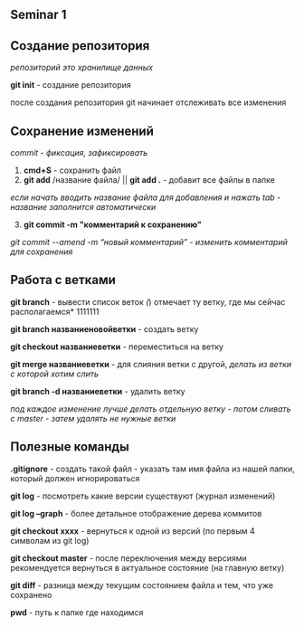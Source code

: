 ## Seminar 1

## Создание репозитория

*репозиторий это хранилище данных*

**git init** - создание репозитория

после создания репозитория git начинает отслеживать все изменения

## Сохранение изменений

*commit - фиксация, зафиксировать*

1. **cmd+S** - сохранить файл
2. **git add** /название файла/
|| **git add .** - добавит все файлы в папке

*если начать вводить название файла для добавления и нажать tab - название заполнится автоматически*

3. **git commit -m "комментарий к сохранению"** 

*git commit --amend -m “новый комментарий” - изменить комментарий для сохранения*

## Работа с ветками

**git branch** - вывести список веток
*(*) отмечает ту ветку, где мы сейчас располагаемся* 1111111

**git branch названиеновойветки** - создать ветку

**git checkout названиеветки** - переместиться на ветку

**git merge названиеветки** - для слияния ветки с другой, *делать из ветки с которой хотим слить*

**git branch -d названиеветки** - удалить ветку

*под каждое изменение лучше делать отдельную ветку - потом сливать с master - затем удалять не нужные
ветки*

## Полезные команды

**.gitignore** - создать такой файл - указать там имя файла из нашей папки, который должен игнорироваться

**git log** - посмотреть какие версии существуют (журнал изменений)

**git log –graph** - более детальное отображение дерева коммитов

**git checkout xxxx** - вернуться к одной из версий (по первым 4 символам из git log)

**git checkout master** - после переключения между версиями рекомендуется вернуться в актуальное состояние (на главную ветку)

**git diff** - разница между текущим состоянием файла и тем, что уже сохранено

**pwd** - путь к папке где находимся
